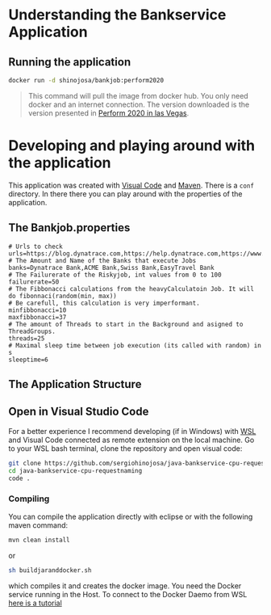 # Understanding the Bankservice Application

## Running the application 

```bash
docker run -d shinojosa/bankjob:perform2020
```
> This command will pull the image from docker hub. You only need docker and an internet connection. The version downloaded is the version presented in [Perform 2020 in las Vegas](https://www.dynatrace.com/perform-vegas/).  


#  Developing and playing around with the application

This application was created with [Visual Code](https://code.visualstudio.com/) and [Maven](https://maven.apache.org/). There is a `conf` directory. In there there you can play around with the properties of the application. 

## The Bankjob.properties

```properties
# Urls to check
urls=https://blog.dynatrace.com,https://help.dynatrace.com,https://www.dynatrace.com,http://172.17.0.1:9080/easytravel/rest/journeys/recommendation/
# The Amount and Name of the Banks that execute Jobs
banks=Dynatrace Bank,ACME Bank,Swiss Bank,EasyTravel Bank
# The Failurerate of the Riskyjob, int values from 0 to 100
failurerate=50
# The Fibbonacci calculations from the heavyCalculatoin Job. It will do fibonnaci(random(min, max))
# Be carefull, this calculation is very imperformant.
minfibbonacci=10
maxfibbonacci=37
# The amount of Threads to start in the Background and asigned to ThreadGroups.
threads=25
# Maximal sleep time between job execution (its called with random) in s
sleeptime=6
```



## The Application Structure



## Open in Visual Studio Code 

For a better experience I recommend developing (if in Windows) with [WSL](https://docs.microsoft.com/en-us/windows/wsl/install-win10) and Visual Code connected as remote extension on the local machine. Go to your WSL bash terminal, clone the repository and open visual code:

```bash
git clone https://github.com/sergiohinojosa/java-bankservice-cpu-requestnaming
cd java-bankservice-cpu-requestnaming
code .
```

### Compiling

You can compile the application directly with eclipse or with the following maven command:

```bash
mvn clean install
```
or 
```bash
sh buildjaranddocker.sh
```
which compiles it and creates the docker image. You need the Docker service running in the Host. To connect to the Docker Daemo from WSL [here is a tutorial](https://nickjanetakis.com/blog/setting-up-docker-for-windows-and-wsl-to-work-flawlessly)
